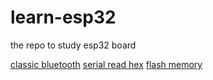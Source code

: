 # learn-esp32
the repo to study esp32 board

[classic bluetooth](https://github.com/robsonoduarte/learn-esp32/tree/main/bluetooth-classic)
[serial read hex](https://github.com/robsonoduarte/learn-esp32/tree/main/serial-read-hex)
[flash memory](https://github.com/robsonoduarte/learn-esp32/tree/main/flash-menory-stress)
